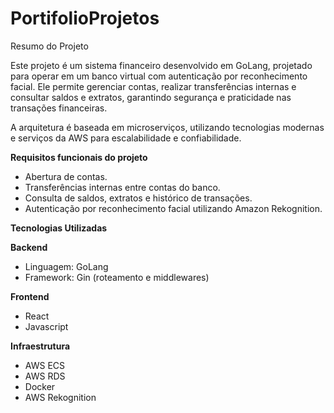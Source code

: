 # PortifolioProjetos

Resumo do Projeto

Este projeto é um sistema financeiro desenvolvido em GoLang, projetado para operar em um banco virtual com autenticação por reconhecimento facial. Ele permite gerenciar contas, realizar transferências internas e consultar saldos e extratos, garantindo segurança e praticidade nas transações financeiras.

A arquitetura é baseada em microserviços, utilizando tecnologias modernas e serviços da AWS para escalabilidade e confiabilidade.

**Requisitos funcionais do projeto**
- Abertura de contas.
- Transferências internas entre contas do banco.
- Consulta de saldos, extratos e histórico de transações.
- Autenticação por reconhecimento facial utilizando Amazon Rekognition.

**Tecnologias Utilizadas**

**Backend**
- Linguagem: GoLang
- Framework: Gin (roteamento e middlewares)

**Frontend**
- React
- Javascript

**Infraestrutura**
- AWS ECS
- AWS RDS
- Docker
- AWS Rekognition
